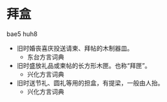 # 拜盒
bae5 huh8
+ 旧时婚丧喜庆投送请柬、拜帖的木制器皿。
  * 东台方言词典
+ 旧时盛放礼品或柬帖的长方形木匣。也称“拜匣”。
  * 兴化方言词典
+ 旧时送节礼、圆礼等用的担盒，有提梁，一般由人抬。
  * 兴化方言词典
